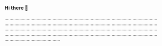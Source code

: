 ### Hi there 👋

.............................................................................................................................................................................................................................................................................................................................................................................................................................................................................................................................................................